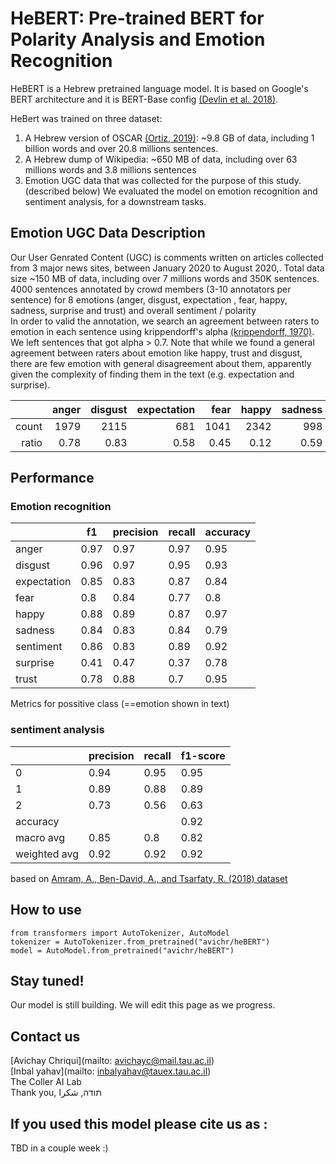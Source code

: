 # HeBERT: Pre-trained BERT for Polarity Analysis and Emotion Recognition
HeBERT is a Hebrew pretrained language model. It is based on Google's BERT architecture and it is BERT-Base config [(Devlin et al. 2018)](https://arxiv.org/abs/1810.04805). <br>

HeBert was trained on three dataset: 
1. A Hebrew version of OSCAR [(Ortiz, 2019)](https://oscar-corpus.com/): ~9.8 GB of data, including 1 billion words and over 20.8 millions sentences. 
2. A Hebrew dump of Wikipedia: ~650 MB of data, including over 63 millions words and 3.8 millions sentences
3. Emotion UGC data that was collected for the purpose of this study. (described below)
We evaluated the model on emotion recognition and sentiment analysis, for a downstream tasks. 

## Emotion UGC Data Description
Our User Genrated Content (UGC) is comments written on articles collected from 3 major news sites, between January 2020 to August 2020,. Total data size ~150 MB of data, including over 7 millions words and 350K sentences.
4000 sentences annotated by crowd members (3-10 annotators per sentence) for 8 emotions (anger, disgust, expectation , fear, happy, sadness, surprise and trust) and overall sentiment / polarity<br>
In order to valid the annotation, we search an agreement between raters to emotion in each sentence using krippendorff's alpha [(krippendorff, 1970)](https://journals.sagepub.com/doi/pdf/10.1177/001316447003000105). We left sentences that got alpha > 0.7. Note that while we found a general agreement between raters about emotion like happy, trust and disgust, there are few emotion with general disagreement about them, apparently given the complexity of finding them in the text (e.g. expectation and surprise).


|       | anger | disgust | expectation | fear | happy | sadness | surprise | trust | sentiment |
|------:|------:|--------:|------------:|-----:|------:|--------:|---------:|------:|-----------|
| count |  1979 |    2115 |         681 | 1041 |  2342 |     998 |      698 |  1956 | 2049      |
| ratio |  0.78 |    0.83 |        0.58 | 0.45 |  0.12 |    0.59 |     0.17 |  0.11 | 0.25      |

## Performance
### Emotion recognition
|             | f1   | precision | recall | accuracy |
|-------------|------|-----------|--------|----------|
| anger       | 0.97 | 0.97      | 0.97   | 0.95     |
| disgust     | 0.96 | 0.97      | 0.95   | 0.93     |
| expectation | 0.85 | 0.83      | 0.87   | 0.84     |
| fear        | 0.8  | 0.84      | 0.77   | 0.8      |
| happy       | 0.88 | 0.89      | 0.87   | 0.97     |
| sadness     | 0.84 | 0.83      | 0.84   | 0.79     |
| sentiment   | 0.86 | 0.83      | 0.89   | 0.92     |
| surprise    | 0.41 | 0.47      | 0.37   | 0.78     |
| trust       | 0.78 | 0.88      | 0.7    | 0.95     |

Metrics for possitive class (==emotion shown in text)
				
				

### sentiment analysis  				
|              | precision | recall | f1-score |
|--------------|-----------|--------|----------|
| 0            | 0.94      | 0.95   | 0.95     |
| 1            | 0.89      | 0.88   | 0.89     |
| 2            | 0.73      | 0.56   | 0.63     |
| accuracy     |           |        | 0.92     |
| macro avg    | 0.85      | 0.8    | 0.82     |
| weighted avg | 0.92      | 0.92   | 0.92     |

based on [Amram, A., Ben-David, A., and Tsarfaty, R. (2018) dataset](https://github.com/omilab/Neural-Sentiment-Analyzer-for-Modern-Hebrew)

## How to use
	from transformers import AutoTokenizer, AutoModel
	tokenizer = AutoTokenizer.from_pretrained("avichr/heBERT")
	model = AutoModel.from_pretrained("avichr/heBERT")

## Stay tuned!
Our model is still building. We will edit this page as we progress. 

## Contact us
[Avichay Chriqui](mailto: avichayc@mail.tau.ac.il) <br>
[Inbal yahav](mailto: inbalyahav@tauex.tau.ac.il) <br>
The Coller AI Lab <br>
Thank you, תודה, شكرا <br>

## If you used this model please cite us as :
TBD in a couple week :)

